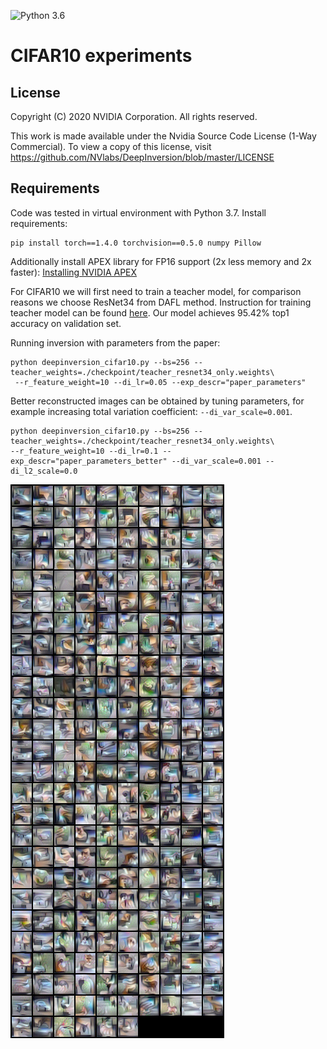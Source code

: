 ![Python 3.6](https://img.shields.io/badge/python-3.6-green.svg)
# CIFAR10 experiments

## License

Copyright (C) 2020 NVIDIA Corporation. All rights reserved.

This work is made available under the Nvidia Source Code License (1-Way Commercial). To view a copy of this license, visit https://github.com/NVlabs/DeepInversion/blob/master/LICENSE


## Requirements

Code was tested in virtual environment with Python 3.7. Install requirements:

```setup
pip install torch==1.4.0 torchvision==0.5.0 numpy Pillow
```

Additionally install APEX library for FP16 support (2x less memory and 2x faster): [Installing NVIDIA APEX](https://github.com/NVIDIA/apex#quick-start)

For CIFAR10 we will first need to train a teacher model, for comparison reasons we choose ResNet34 from DAFL method.
Instruction for training teacher model can be found [here](https://github.com/huawei-noah/Data-Efficient-Model-Compression/tree/master/DAFL).
Our model achieves 95.42% top1 accuracy on validation set.

Running inversion with parameters from the paper:
``` 
python deepinversion_cifar10.py --bs=256 --teacher_weights=./checkpoint/teacher_resnet34_only.weights\
 --r_feature_weight=10 --di_lr=0.05 --exp_descr="paper_parameters"
```
 
 Better reconstructed images can be obtained by tuning parameters, for example increasing total variation coefficient: `--di_var_scale=0.001`.
 ``` 
python deepinversion_cifar10.py --bs=256 --teacher_weights=./checkpoint/teacher_resnet34_only.weights\
 --r_feature_weight=10 --di_lr=0.1 --exp_descr="paper_parameters_better" --di_var_scale=0.001 --di_l2_scale=0.0
``` 

![Resulting batch](images/better_last.png "Resulting batch")